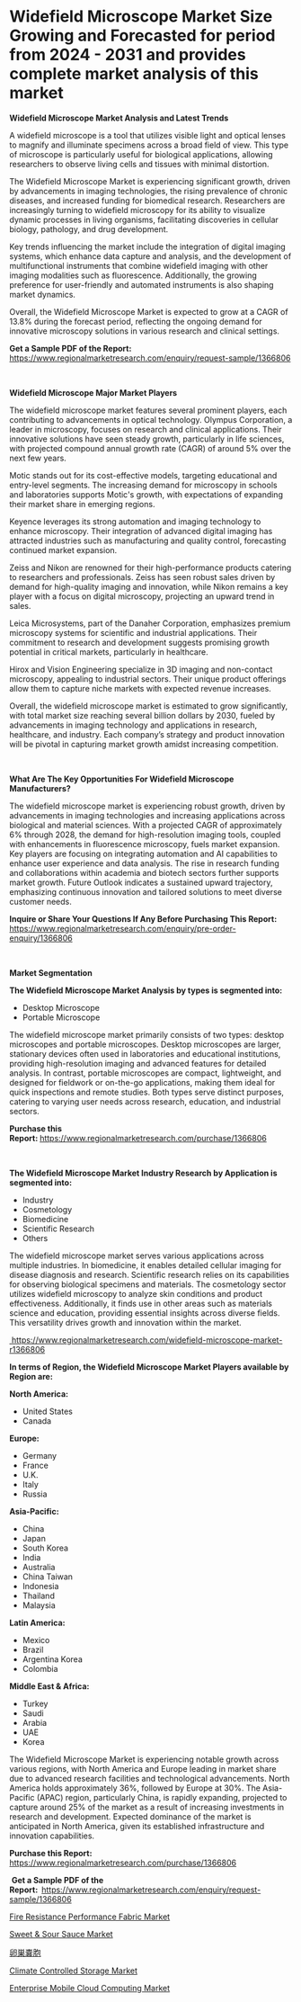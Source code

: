 <p><h1>Widefield Microscope Market Size Growing and Forecasted for period from 2024 - 2031 and provides complete market analysis of this market</h1></p><p><strong>Widefield Microscope Market Analysis and Latest Trends</strong></p>
<p><p>A widefield microscope is a tool that utilizes visible light and optical lenses to magnify and illuminate specimens across a broad field of view. This type of microscope is particularly useful for biological applications, allowing researchers to observe living cells and tissues with minimal distortion. </p><p>The Widefield Microscope Market is experiencing significant growth, driven by advancements in imaging technologies, the rising prevalence of chronic diseases, and increased funding for biomedical research. Researchers are increasingly turning to widefield microscopy for its ability to visualize dynamic processes in living organisms, facilitating discoveries in cellular biology, pathology, and drug development. </p><p>Key trends influencing the market include the integration of digital imaging systems, which enhance data capture and analysis, and the development of multifunctional instruments that combine widefield imaging with other imaging modalities such as fluorescence. Additionally, the growing preference for user-friendly and automated instruments is also shaping market dynamics. </p><p>Overall, the Widefield Microscope Market is expected to grow at a CAGR of 13.8% during the forecast period, reflecting the ongoing demand for innovative microscopy solutions in various research and clinical settings.</p></p>
<p><strong>Get a Sample PDF of the Report:&nbsp;</strong> <a href="https://www.regionalmarketresearch.com/enquiry/request-sample/1366806">https://www.regionalmarketresearch.com/enquiry/request-sample/1366806</a></p>
<p>&nbsp;</p>
<p><strong>Widefield Microscope Major Market Players</strong></p>
<p><p>The widefield microscope market features several prominent players, each contributing to advancements in optical technology. Olympus Corporation, a leader in microscopy, focuses on research and clinical applications. Their innovative solutions have seen steady growth, particularly in life sciences, with projected compound annual growth rate (CAGR) of around 5% over the next few years.</p><p>Motic stands out for its cost-effective models, targeting educational and entry-level segments. The increasing demand for microscopy in schools and laboratories supports Motic's growth, with expectations of expanding their market share in emerging regions.</p><p>Keyence leverages its strong automation and imaging technology to enhance microscopy. Their integration of advanced digital imaging has attracted industries such as manufacturing and quality control, forecasting continued market expansion.</p><p>Zeiss and Nikon are renowned for their high-performance products catering to researchers and professionals. Zeiss has seen robust sales driven by demand for high-quality imaging and innovation, while Nikon remains a key player with a focus on digital microscopy, projecting an upward trend in sales.</p><p>Leica Microsystems, part of the Danaher Corporation, emphasizes premium microscopy systems for scientific and industrial applications. Their commitment to research and development suggests promising growth potential in critical markets, particularly in healthcare.</p><p>Hirox and Vision Engineering specialize in 3D imaging and non-contact microscopy, appealing to industrial sectors. Their unique product offerings allow them to capture niche markets with expected revenue increases.</p><p>Overall, the widefield microscope market is estimated to grow significantly, with total market size reaching several billion dollars by 2030, fueled by advancements in imaging technology and applications in research, healthcare, and industry. Each company’s strategy and product innovation will be pivotal in capturing market growth amidst increasing competition.</p></p>
<p>&nbsp;</p>
<p><strong>What Are The Key Opportunities For Widefield Microscope Manufacturers?</strong></p>
<p><p>The widefield microscope market is experiencing robust growth, driven by advancements in imaging technologies and increasing applications across biological and material sciences. With a projected CAGR of approximately 6% through 2028, the demand for high-resolution imaging tools, coupled with enhancements in fluorescence microscopy, fuels market expansion. Key players are focusing on integrating automation and AI capabilities to enhance user experience and data analysis. The rise in research funding and collaborations within academia and biotech sectors further supports market growth. Future Outlook indicates a sustained upward trajectory, emphasizing continuous innovation and tailored solutions to meet diverse customer needs.</p></p>
<p><strong>Inquire or Share Your Questions If Any Before Purchasing This Report:</strong> <a href="https://www.regionalmarketresearch.com/enquiry/pre-order-enquiry/1366806">https://www.regionalmarketresearch.com/enquiry/pre-order-enquiry/1366806</a></p>
<p>&nbsp;</p>
<p><strong>Market Segmentation</strong></p>
<p><strong>The Widefield Microscope Market Analysis by types is segmented into:</strong></p>
<p><ul><li>Desktop Microscope</li><li>Portable Microscope</li></ul></p>
<p><p>The widefield microscope market primarily consists of two types: desktop microscopes and portable microscopes. Desktop microscopes are larger, stationary devices often used in laboratories and educational institutions, providing high-resolution imaging and advanced features for detailed analysis. In contrast, portable microscopes are compact, lightweight, and designed for fieldwork or on-the-go applications, making them ideal for quick inspections and remote studies. Both types serve distinct purposes, catering to varying user needs across research, education, and industrial sectors.</p></p>
<p><strong>Purchase this Report:&nbsp;</strong><a href="https://www.regionalmarketresearch.com/purchase/1366806">https://www.regionalmarketresearch.com/purchase/1366806</a></p>
<p>&nbsp;</p>
<p><strong>The Widefield Microscope Market Industry Research by Application is segmented into:</strong></p>
<p><ul><li>Industry</li><li>Cosmetology</li><li>Biomedicine</li><li>Scientific Research</li><li>Others</li></ul></p>
<p><p>The widefield microscope market serves various applications across multiple industries. In biomedicine, it enables detailed cellular imaging for disease diagnosis and research. Scientific research relies on its capabilities for observing biological specimens and materials. The cosmetology sector utilizes widefield microscopy to analyze skin conditions and product effectiveness. Additionally, it finds use in other areas such as materials science and education, providing essential insights across diverse fields. This versatility drives growth and innovation within the market.</p></p>
<p><a href="https://www.regionalmarketresearch.com/widefield-microscope-market-r1366806">&nbsp;https://www.regionalmarketresearch.com/widefield-microscope-market-r1366806</a></p>
<p><strong>In terms of Region, the Widefield Microscope Market Players available by Region are:</strong></p>
<p>
    <p> <strong> North America: </strong>
        <ul>
            <li>United States</li>
            <li>Canada</li>
        </ul>
        </p> 
    <p> <strong> Europe: </strong>
        <ul>
            <li>Germany</li>
            <li>France</li>
            <li>U.K.</li>
            <li>Italy</li>
            <li>Russia</li>
        </ul>
        </p> 
    <p> <strong> Asia-Pacific: </strong>
        <ul>
            <li>China</li>
            <li>Japan</li>
            <li>South Korea</li>
            <li>India</li>
            <li>Australia</li>
            <li>China Taiwan</li>
            <li>Indonesia</li>
            <li>Thailand</li>
            <li>Malaysia</li>
        </ul>
        </p> 
    <p> <strong> Latin America: </strong>
        <ul>
            <li>Mexico</li>
            <li>Brazil</li>
            <li>Argentina Korea</li>
            <li>Colombia</li>
        </ul>
        </p> 
    <p> <strong> Middle East & Africa: </strong>
        <ul>
            <li>Turkey</li>
            <li>Saudi</li>
            <li>Arabia</li>
            <li>UAE</li>
            <li>Korea</li>
        </ul>
    </p>
    </p>
<p><p>The Widefield Microscope Market is experiencing notable growth across various regions, with North America and Europe leading in market share due to advanced research facilities and technological advancements. North America holds approximately 36%, followed by Europe at 30%. The Asia-Pacific (APAC) region, particularly China, is rapidly expanding, projected to capture around 25% of the market as a result of increasing investments in research and development. Expected dominance of the market is anticipated in North America, given its established infrastructure and innovation capabilities.</p></p>
<p><strong>Purchase this Report: </strong><a href="https://www.regionalmarketresearch.com/purchase/1366806">https://www.regionalmarketresearch.com/purchase/1366806</a></p>
<p>&nbsp;<strong>Get a Sample PDF of the Report:&nbsp;&nbsp;</strong><a href="https://www.regionalmarketresearch.com/enquiry/request-sample/1366806">https://www.regionalmarketresearch.com/enquiry/request-sample/1366806</a></p>
<p><strong></strong></p>
<p><p><a href="https://issuu.com/reportprime-2/docs/fire-resistance-performance-fabric-_2b63703f4abaa7">Fire Resistance Performance Fabric Market</a></p><p><a href="https://github.com/BesaLoshi2000/Market-Research-Report-List-1/blob/main/sweet-sour-sauce-market.md">Sweet & Sour Sauce Market</a></p><p><a href="https://medium.com/@opalkilback2023/%E6%88%90%E9%95%B7%E3%81%AE%E6%BD%9C%E5%9C%A8%E8%83%BD%E5%8A%9B%E3%82%92%E5%BC%95%E3%81%8D%E5%87%BA%E3%81%99-2024%E5%B9%B4%E3%81%8B%E3%82%892031%E5%B9%B4%E3%81%BE%E3%81%A7%E3%81%AE%E5%8D%B5%E5%B7%A3%E5%9A%A2%E8%85%AB%E5%B8%82%E5%A0%B4%E3%81%AB%E9%96%A2%E3%81%99%E3%82%8B%E5%B8%82%E5%A0%B4%E6%88%A6%E7%95%A5%E5%88%86%E6%9E%90%E3%81%AE%E4%BA%88%E6%B8%AC-7a04165ff473?postPublishedType=repub">卵巣嚢胞</a></p><p><a href="https://www.linkedin.com/pulse/climate-controlled-storage-market-research-report-includes-w64if?trackingId=RY3q72WIRPCO6lvRhd26ig%3D%3D">Climate Controlled Storage Market</a></p><p><a href="https://www.linkedin.com/pulse/enterprise-mobile-cloud-computing-market-global-regional-so49f?trackingId=rx9pCaU4Rr2saQS7%2BmMz7g%3D%3D">Enterprise Mobile Cloud Computing Market</a></p></p>